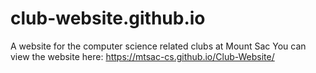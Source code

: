 # club-website.github.io

A website for the computer science related clubs at Mount Sac
You can view the website here: https://mtsac-cs.github.io/Club-Website/
